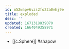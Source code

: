 ```yaml
---
id: n52wapv6vzs2fo22a0vhj9e
title: exploded
desc: ''
updated: 1671318839070
created: 1664049358971
---
```

- [[c.Sphere]] #shapow

